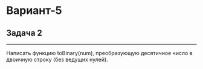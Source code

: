 # Вариант-5

## Задача 2

---

Написать функцию toBinary(num), преобразующую десятичное число в двоичную строку (без ведущих нулей).